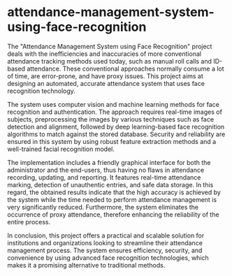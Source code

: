 # attendance-management-system-using-face-recognition
The "Attendance Management System using Face Recognition" project deals with the inefficiencies and inaccuracies of more conventional attendance tracking methods used today, such as manual roll calls and ID-based attendance. These conventional approaches normally consume a lot of time, are error-prone, and have proxy issues. This project aims at designing an automated, accurate attendance system that uses face recognition technology.

The system uses computer vision and machine learning methods for face recognition and authentication. The approach requires real-time images of subjects, preprocessing the images by various techniques such as face detection and alignment, followed by deep learning-based face recognition algorithms to match against the stored database. Security and reliability are ensured in this system by using robust feature extraction methods and a well-trained facial recognition model.

The implementation includes a friendly graphical interface for both the administrator and the end-users, thus having no flaws in attendance recording, updating, and reporting.
It features real-time attendance marking, detection of unauthentic entries, and safe data storage.
In this regard, the obtained results indicate that the high accuracy is achieved by the system while the time needed to perform attendance management is very significantly reduced. Furthermore, the system eliminates the occurrence of proxy attendance, therefore enhancing the reliability of the entire process.

In conclusion, this project offers a practical and scalable solution for institutions and organizations looking to streamline their attendance management process. The system ensures efficiency, security, and convenience by using advanced face recognition technologies, which makes it a promising alternative to traditional methods.
